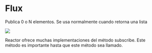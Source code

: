 # Flux 
Publica 0 o N elementos. Se usa normalmente cuando retorna una lista

![](https://image.slidesharecdn.com/reactive-card-magic-180905013644/95/reactive-card-magic-understanding-spring-webflux-and-project-reactor-31-638.jpg?cb=1536164915)

Reactor ofrece muchas implementaciones del método subscribe. Este método es importante hasta que este método sea llamado.
